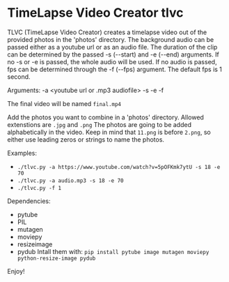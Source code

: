 # TimeLapse Video Creator tlvc

TLVC (TimeLapse Video Creator) creates a timelapse video
out of the provided photos in the 'photos' directory.
The background audio can be passed either as a youtube url or
as an audio file. The duration of the clip can be determined
by the passed -s (--start) and -e (--end) arguments.
If no -s or -e is passed, the whole audio will be used.
If no audio is passed, fps can be determined through the -f (--fps)
argument. The default fps is 1 second.

Arguments:
-a <youtube url or .mp3 audiofile>
-s <start second of the audio>
-e <end second of the audio>
-f <fps>

The final video will be named `final.mp4`

Add the photos you want to combine in a 'photos' directory. Allowed extenstions are `.jpg` and `.png`
The photos are going to be added alphabetically in the video.
Keep in mind that `11.png` is before `2.png`, so either use leading zeros or strings to name the photos.

Examples:
* `./tlvc.py -a https://www.youtube.com/watch?v=5pOFKmk7ytU -s 18 -e 70`
* `./tlvc.py -a audio.mp3 -s 18 -e 70`
* `./tlvc.py -f 1`

Dependencies:
* pytube
* PIL
* mutagen
* moviepy
* resizeimage
* pydub
Intall them with:
`pip install pytube image mutagen moviepy python-resize-image pydub`

Enjoy!

